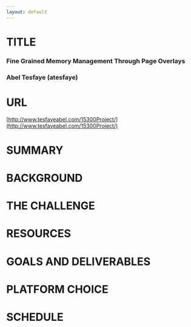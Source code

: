 ```yaml
---
layout: default
---
```






# TITLE
### Fine Grained Memory Management Through Page Overlays 
### Abel Tesfaye (atesfaye)
# URL
[http://www.tesfayeabel.com/15300Project/](http://www.tesfayeabel.com/15300Project/)
# SUMMARY
# BACKGROUND
# THE CHALLENGE
# RESOURCES
# GOALS AND DELIVERABLES
# PLATFORM CHOICE
# SCHEDULE
